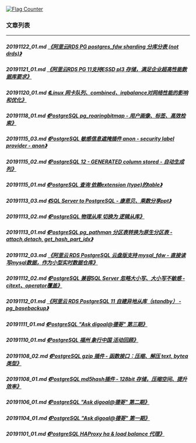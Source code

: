 <a rel="nofollow" href="http://info.flagcounter.com/h9V1"  ><img src="http://s03.flagcounter.com/count/h9V1/bg_FFFFFF/txt_000000/border_CCCCCC/columns_2/maxflags_12/viewers_0/labels_0/pageviews_0/flags_0/"  alt="Flag Counter"  border="0"  ></a>  
  
### 文章列表  
----  
##### 20191122_01.md   [《阿里云RDS PG postgres_fdw sharding 分库分表 (not drds)》](20191122_01.md)  
##### 20191121_01.md   [《阿里云RDS PG 11支持ESSD pl3 存储，满足企业超高性能数据库要求》](20191121_01.md)  
##### 20191120_01.md   [《Linux 网卡队列、combined、irqbalance对网络性能的影响和优化》](20191120_01.md)  
##### 20191118_01.md   [《PostgreSQL pg_roaringbitmap - 用户画像、标签、高效检索》](20191118_01.md)  
##### 20191115_03.md   [《PostgreSQL 敏感信息遮掩插件 anon - security label provider - anon》](20191115_03.md)  
##### 20191115_02.md   [《PostgreSQL 12 - GENERATED column stored - 自动生成列》](20191115_02.md)  
##### 20191115_01.md   [《PostgreSQL 查询 依赖extension (type)的table》](20191115_01.md)  
##### 20191113_03.md   [《SQL Server to PostgreSQL - 康恩贝、乘数分享ppt》](20191113_03.md)  
##### 20191113_02.md   [《PostgreSQL 物理从库 切换为 逻辑从库》](20191113_02.md)  
##### 20191113_01.md   [《PostgreSQL pg_pathman 分区表转换为原生分区表 - attach,detach, get_hash_part_idx》](20191113_01.md)  
##### 20191112_03.md   [《阿里云 RDS PostgreSQL 云盘版支持 mysql_fdw - 直接读写mysql数据，作为小型实时数据仓库》](20191112_03.md)  
##### 20191112_02.md   [《PostgreSQL 兼容SQL Server 忽略大小写、大小写不敏感 - citext、operator覆盖》](20191112_02.md)  
##### 20191112_01.md   [《阿里云 RDS PostgreSQL 11 自建异地从库（standby） - pg_basebackup》](20191112_01.md)  
##### 20191111_01.md   [《PostgreSQL "Ask digoal@德哥" 第三期》](20191111_01.md)  
##### 20191110_01.md   [《PostgreSQL 福州 象行中国 活动回顾》](20191110_01.md)  
##### 20191108_02.md   [《PostgreSQL gzip 插件 - 函数接口：压缩、解压 text, bytea 类型》](20191108_02.md)  
##### 20191108_01.md   [《PostgreSQL md5hash插件 - 128bit 存储，压缩空间、提升效率》](20191108_01.md)  
##### 20191106_01.md   [《PostgreSQL "Ask digoal@德哥" 第二期》](20191106_01.md)  
##### 20191104_01.md   [《PostgreSQL "Ask digoal@德哥" 第一期》](20191104_01.md)  
##### 20191101_01.md   [《PostgreSQL HAProxy ha & load balance 代理》](20191101_01.md)  
